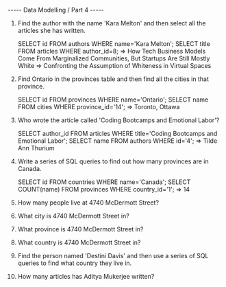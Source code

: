  ----- Data Modelling / Part 4 -----

1.  Find the author with the name 'Kara Melton' and then select all the articles she has written.

    SELECT id FROM authors WHERE name='Kara Melton';
    SELECT title FROM articles WHERE author_id=8;
    => How Tech Business Models Come From Marginalized Communities, But Startups Are Still Mostly White
    => Confronting the Assumption of Whiteness in Virtual Spaces

2.  Find Ontario in the provinces table and then find all the cities in that province.

    SELECT id FROM provinces WHERE name='Ontario';
    SELECT name FROM cities WHERE province_id='14';
    => Toronto, Ottawa

3.  Who wrote the article called 'Coding Bootcamps and Emotional Labor'?

    SELECT author_id FROM articles WHERE title='Coding Bootcamps and Emotional Labor';
    SELECT name FROM authors WHERE id='4';
    => Tilde Ann Thurium

4.  Write a series of SQL queries to find out how many provinces are in Canada.

    SELECT id FROM countries WHERE name='Canada';
    SELECT COUNT(name) FROM provinces WHERE country_id='1';
    => 14

5.  How many people live at 4740 McDermott Street?


6.  What city is 4740 McDermott Street in?


7.  What province is 4740 McDermott Street in?


8.  What country is 4740 McDermott Street in?


9.  Find the person named 'Destini Davis' and then use a series of SQL queries to find what country they live in.


10.  How many articles has Aditya Mukerjee written?
